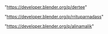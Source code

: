 "https://developer.blender.org/p/dertee"

 
"https://developer.blender.org/p/rrituparnadass"


"https://developer.blender.org/p/alinamalik"


 
